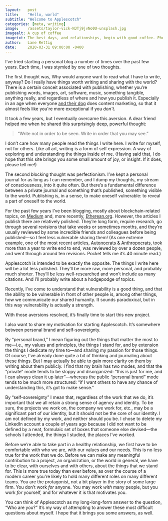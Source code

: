 ```yaml
---
layout:   post
title:    "Hello, world"
subtitle: "Welcome to Applescotch"
categories: [meta, writing]
image:    /assets/taylor-vick-NJTj9jvNo0U-unsplash.jpg
imagealt: A cup of coffee
imagetxt: The best days, and relationships, begin with good coffee. Photo by <a href="https://unsplash.com/@tvick?utm_source=unsplash&utm_medium=referral&utm_content=creditCopyText">Taylor Vick</a> on Unsplash.
author:   Lane Rettig
date:     2020-03-31 09:00:00 -0400
---
```

I’ve tried starting a personal blog a number of times over the past few years. Each time, I was stymied by one of two thoughts.

The first thought was, Why would anyone want to read what I have to write, anyway? Do I really have things worth writing and sharing with the world? There is a certain conceit associated with publishing, whether you’re publishing words, images, art, software, music, something tangible, anything really, and regardless of where and how you publish it. Especially in an age when everyone [and their dog](https://mediakix.com/blog/top-dogs-of-instagram-to-follow/) does content marketing, so that it almost feels like you're more exceptional if you _don't._

It took a few years, but I eventually overcame this aversion. A dear friend helped me when he shared this surprisingly deep, powerful thought:

> “Write not in order to be seen. Write in order that you may see.”

I don’t care how many people read the things I write here. I write for myself, not for others. Like all art, writing is a form of self expression. A way of exploring and understanding the things inside of me. (Having said that, I do hope that this site brings you some small amount of joy, or insight. If it does, please tell me!)

The second blocking thought was perfectionism. I’ve kept a personal journal for as long as I can remember, and I dump my thoughts, my stream of consciousness, into it quite often. But there’s a fundamental difference between a private journal and something that’s published, something visible to the world. Publishing is, in a sense, to make oneself vulnerable: to reveal a part of oneself to the world.

For the past few years I’ve been blogging, mostly about blockchain-related topics, on [Medium](https://medium.com/@lrettig) and, more recently, [Etherean.org](https://www.etherean.org/). However, the articles I publish there are relatively polished. They’re long form, require research, go through several revisions that take weeks or sometimes months, and they’re usually reviewed by some incredible friends and colleagues before being published—so I feel less vulnerable sharing them! (As one extreme example, one of the most recent articles, [Autonocrats & Anthropocrats](https://www.etherean.org/blockchain/community/governance/2020/03/04/autonocrats-anthropocrats.html), took more than a year to write end to end, was reviewed by over a dozen people, and went through around ten revisions. Pocket tells me it’s 40 minute read.)

Applescotch is intended to be exactly the opposite. The things I write here will be a lot less polished. They’ll be more raw, more personal, and probably much shorter. They’ll be less well-researched and won’t include as many citations. And I’ll probably write about a hodgepodge of topics.

Recently, I’ve come to understand that vulnerability is a good thing, and that the ability to be vulnerable in front of other people is, among other things, how we communicate our shared humanity. It sounds paradoxical, but in this way vulnerability is actually a strength.

With those aversions resolved, it’s finally time to start this new project.

I also want to share my motivation for starting Applescotch. It’s somewhere between personal brand and self-sovereignty.

By “personal brand,” I mean figuring out the things that matter the most to me—i.e., my values and principles, the things I stand for, and by extension the things I dedicate my time to—and sharing my passion for those things. Of course, I’ve already done quite a bit of thinking and journaling about these things. But I may actually be able to gain more clarity on them by writing about them publicly. I find that my brain has two modes, and that the “private” mode tends to be sloppy and disorganized: “this is just for me, and I can always clean it up later”—whereas the public “personal brand” mode tends to be much more structured: “if I want others to have any chance of understanding this, it’s got to make sense.”

By “self-sovereignty” I mean that, regardless of the work that we do, it’s important that we all retain a strong sense of agency and identity. To be sure, the projects we work on, the company we work for, etc., may be a significant part of our identity, but it should not be the core of our identity. I am not defined by my work, and neither should you be. I chose to delete my LinkedIn account a couple of years ago because I did not want to be defined by a neat, formulaic set of boxes that someone else devised—the schools I attended, the things I studied, the places I’ve worked.

Before we’re able to take part in a healthy relationship, we first have to be comfortable with who we are, with our values and our needs. This is no less true for the work that we do. Before we can make any meaningful contribution to a project, an organization, or the world in general, we have to be clear, with ourselves and with others, about the things that we stand for. This is more true today than ever before, as over the course of a modern career you're likely to hold many different roles on many different teams. You are the protagonist, not a bit player in the story of some large firm. You don’t work _for_ anyone. You may work _with_ many people, but you work _for_ yourself, and for whatever it is that motivates you.

You can think of Applescotch as my long-long-form answer to the question, “Who are you?” It’s my way of attempting to answer these most difficult questions about myself. I hope that it brings you some answers, as well.
